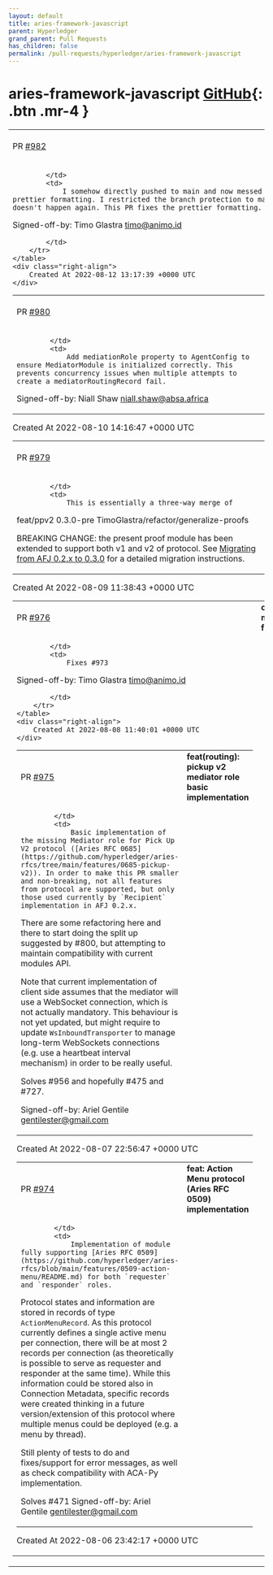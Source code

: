```yaml
---
layout: default
title: aries-framework-javascript
parent: Hyperledger
grand_parent: Pull Requests
has_children: false
permalink: /pull-requests/hyperledger/aries-framework-javascript
---
```


# aries-framework-javascript <span class="fs-3 right-align">[GitHub](https://github.com/hyperledger/aries-framework-javascript){: .btn .mr-4 }</span>


<div>
    <table>
        <tr>
            <td>
                PR <a href="https://github.com/hyperledger/aries-framework-javascript/pull/982" class=".btn">#982</a>
            </td>
            <td>
                <b>
                    style: prettier formatting
                </b>
            </td>
        </tr>
        <tr>
            <td>
                
            </td>
            <td>
                I somehow directly pushed to main and now messed up the prettier formatting. I restricted the branch protection to make sure it doesn't happen again. This PR fixes the prettier formatting.

﻿Signed-off-by: Timo Glastra <timo@animo.id>

            </td>
        </tr>
    </table>
    <div class="right-align">
        Created At 2022-08-12 13:17:39 +0000 UTC
    </div>
</div>

<div>
    <table>
        <tr>
            <td>
                PR <a href="https://github.com/hyperledger/aries-framework-javascript/pull/980" class=".btn">#980</a>
            </td>
            <td>
                <b>
                    feat: agent mediation role
                </b>
            </td>
        </tr>
        <tr>
            <td>
                
            </td>
            <td>
                Add mediationRole property to AgentConfig to ensure MediatorModule is initialized correctly. This prevents concurrency issues when multiple attempts to create a mediatorRoutingRecord fail.

Signed-off-by: Niall Shaw <niall.shaw@absa.africa>
            </td>
        </tr>
    </table>
    <div class="right-align">
        Created At 2022-08-10 14:16:47 +0000 UTC
    </div>
</div>

<div>
    <table>
        <tr>
            <td>
                PR <a href="https://github.com/hyperledger/aries-framework-javascript/pull/979" class=".btn">#979</a>
            </td>
            <td>
                <b>
                    feat: add present proof v2
                </b>
            </td>
        </tr>
        <tr>
            <td>
                
            </td>
            <td>
                This is essentially a three-way merge of

feat/ppv2
0.3.0-pre
TimoGlastra/refactor/generalize-proofs


BREAKING CHANGE: the present proof module has been extended to support both v1 and v2 of protocol. See [Migrating from AFJ 0.2.x to 0.3.0](https://github.com/hyperledger/aries-framework-javascript/blob/main/docs/migration/0.2-to-0.3.md) for a detailed migration instructions.
            </td>
        </tr>
    </table>
    <div class="right-align">
        Created At 2022-08-09 11:38:43 +0000 UTC
    </div>
</div>

<div>
    <table>
        <tr>
            <td>
                PR <a href="https://github.com/hyperledger/aries-framework-javascript/pull/976" class=".btn">#976</a>
            </td>
            <td>
                <b>
                    chore: add maintainers.md file
                </b>
            </td>
        </tr>
        <tr>
            <td>
                
            </td>
            <td>
                Fixes #973

﻿Signed-off-by: Timo Glastra <timo@animo.id>

            </td>
        </tr>
    </table>
    <div class="right-align">
        Created At 2022-08-08 11:40:01 +0000 UTC
    </div>
</div>

<div>
    <table>
        <tr>
            <td>
                PR <a href="https://github.com/hyperledger/aries-framework-javascript/pull/975" class=".btn">#975</a>
            </td>
            <td>
                <b>
                    feat(routing): pickup v2 mediator role basic implementation
                </b>
            </td>
        </tr>
        <tr>
            <td>
                
            </td>
            <td>
                Basic implementation of the missing Mediator role for Pick Up V2 protocol ([Aries RFC 0685](https://github.com/hyperledger/aries-rfcs/tree/main/features/0685-pickup-v2)). In order to make this PR smaller and non-breaking, not all features from protocol are supported, but only those used currently by `Recipient` implementation in AFJ 0.2.x. 

There are some refactoring here and there to start doing the split up suggested by #800, but attempting to maintain compatibility with current modules API.

Note that current implementation of client side assumes that the mediator will use a WebSocket connection, which is not actually mandatory. This behaviour is not yet updated, but might require to update `WsInboundTransporter` to manage long-term WebSockets connections (e.g. use a heartbeat interval mechanism) in order to be really useful.

Solves #956 and hopefully #475 and #727. 

Signed-off-by: Ariel Gentile <gentilester@gmail.com>
            </td>
        </tr>
    </table>
    <div class="right-align">
        Created At 2022-08-07 22:56:47 +0000 UTC
    </div>
</div>

<div>
    <table>
        <tr>
            <td>
                PR <a href="https://github.com/hyperledger/aries-framework-javascript/pull/974" class=".btn">#974</a>
            </td>
            <td>
                <b>
                    feat: Action Menu protocol (Aries RFC 0509) implementation
                </b>
            </td>
        </tr>
        <tr>
            <td>
                
            </td>
            <td>
                Implementation of module fully supporting [Aries RFC 0509](https://github.com/hyperledger/aries-rfcs/blob/main/features/0509-action-menu/README.md) for both `requester` and `responder` roles.

Protocol states and information are stored in records of type `ActionMenuRecord`. As this protocol currently defines a single active menu per connection, there will be at most 2 records per connection (as theoretically is possible to serve as requester and responder at the same time). While this information could be stored also in Connection Metadata, specific records were created thinking in a future version/extension of this protocol where multiple menus could be deployed (e.g. a menu by thread).

Still plenty of tests to do and fixes/support for error messages, as well as check compatibility with ACA-Py implementation.

Solves #471 
Signed-off-by: Ariel Gentile <gentilester@gmail.com>
            </td>
        </tr>
    </table>
    <div class="right-align">
        Created At 2022-08-06 23:42:17 +0000 UTC
    </div>
</div>

